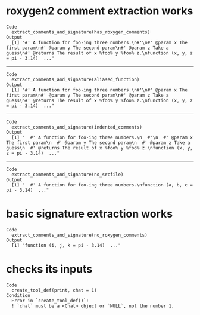 # roxygen2 comment extraction works

    Code
      extract_comments_and_signature(has_roxygen_comments)
    Output
      [1] "#' A function for foo-ing three numbers.\n#'\n#' @param x The first param\n#' @param y The second param\n#' @param z Take a guess\n#' @returns The result of x %foo% y %foo% z.\nfunction (x, y, z = pi - 3.14)  ..."

---

    Code
      extract_comments_and_signature(aliased_function)
    Output
      [1] "#' A function for foo-ing three numbers.\n#'\n#' @param x The first param\n#' @param y The second param\n#' @param z Take a guess\n#' @returns The result of x %foo% y %foo% z.\nfunction (x, y, z = pi - 3.14)  ..."

---

    Code
      extract_comments_and_signature(indented_comments)
    Output
      [1] "  #' A function for foo-ing three numbers.\n  #'\n  #' @param x The first param\n  #' @param y The second param\n  #' @param z Take a guess\n  #' @returns The result of x %foo% y %foo% z.\nfunction (x, y, z = pi - 3.14)  ..."

---

    Code
      extract_comments_and_signature(no_srcfile)
    Output
      [1] "  #' A function for foo-ing three numbers.\nfunction (a, b, c = pi - 3.14)  ..."

# basic signature extraction works

    Code
      extract_comments_and_signature(no_roxygen_comments)
    Output
      [1] "function (i, j, k = pi - 3.14)  ..."

# checks its inputs

    Code
      create_tool_def(print, chat = 1)
    Condition
      Error in `create_tool_def()`:
      ! `chat` must be a <Chat> object or `NULL`, not the number 1.

